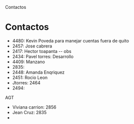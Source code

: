 Contactos
# Contactos
* 4480: Kevin Poveda para manejar cuentas fuera de quito
* 2457: Jose cabrera
* 2417: Hector toapanta -- obs
* 2434: Pavel torres: Desarrollo
* 4409: Manzano
* 2835:
* 2448: Amanda Enqriquez
* 2451: Rocio Leon
* Jtorres: 2464
* 2494: 



AGT
* Viviana carrion: 2856
* Jean Cruz: 2835
* 